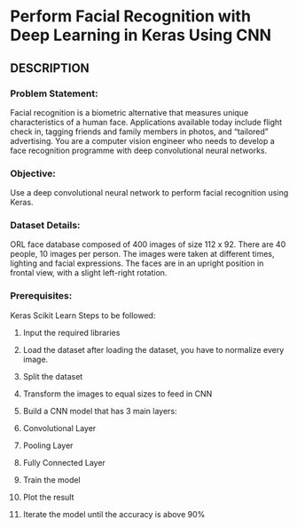 
# Perform Facial Recognition with Deep Learning in Keras Using CNN 

## DESCRIPTION

### Problem Statement:
Facial recognition is a biometric alternative that measures unique characteristics of a human
face. Applications available today include flight check in, tagging friends and family members in
photos, and “tailored” advertising. You are a computer vision engineer who needs to develop a
face recognition programme with deep convolutional neural networks.

### Objective:
Use a deep convolutional neural network to perform facial recognition using Keras.

### Dataset Details:
ORL face database composed of 400 images of size 112 x 92. There are 40 people, 10 images
per person. The images were taken at different times, lighting and facial expressions. The faces
are in an upright position in frontal view, with a slight left-right rotation.

### Prerequisites:
Keras
Scikit Learn
Steps to be followed:
1. Input the required libraries
2. Load the dataset after loading the dataset, you have to normalize every image.
3. Split the dataset
4. Transform the images to equal sizes to feed in CNN
5. Build a CNN model that has 3 main layers:
 1. Convolutional Layer
 2. Pooling Layer
 3. Fully Connected Layer

6. Train the model
7. Plot the result
8. Iterate the model until the accuracy is above 90%
